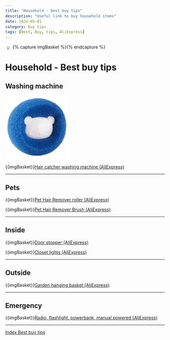 ```yaml
---
title: "Household - best buy tips"
description: "Useful link to buy household items"
date: 2024-05-01
category: Buy tips
tags: [Best, Buy, tips, AliExpress]
---
```

{% capture imgBasket %}<img src="images/basket.png" alt="" style="margin-right:5px;margin-top:4px;padding-right:2px;float:left"/>{% endcapture %}

# Household - Best buy tips

## Washing machine

<img src="images_household/washingmachine_haircatcher.jpg" alt="Hair catcher washing machine" width="200px"/>

{{imgBasket}}<a href="https://s.click.aliexpress.com/e/_mqi5L7U" target="_blank">Hair catcher washing machine (AliExpress)</a>

---

## Pets

{{imgBasket}}<a href="https://s.click.aliexpress.com/e/_oFxDDKg" target="_blank">Pet Hair Remover roller (AliExpress)</a>

{{imgBasket}}<a href="https://s.click.aliexpress.com/e/_okS7Ip6" target="_blank">Pet Hair Remover Brush (AliExpress)</a>

---

## Inside

{{imgBasket}}<a href="https://s.click.aliexpress.com/e/_DEIwME3" target="_blank">Door stopper (AliExpress)</a>

{{imgBasket}}<a href="https://s.click.aliexpress.com/e/_DD27fX1" target="_blank">Closet lights (AliExpress)</a>

---

## Outside

{{imgBasket}}<a href="https://s.click.aliexpress.com/e/_DEFtmF9" target="_blank">Garden hanging basket (AliExpress)</a>

---

## Emergency

{{imgBasket}}<a href="https://s.click.aliexpress.com/e/_DkykZTd" target="_blank">Radio, flashlight, powerbank, manual powered (AliExpress)</a>



---

[Index Best buy tips](index)